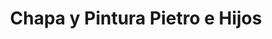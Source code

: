---
title: "Chapa y Pintura Pietro e Hijos"
url: /posadas/chapa-y-pintura-pietro-e-hijos/
shop: reparación de automóviles
---
